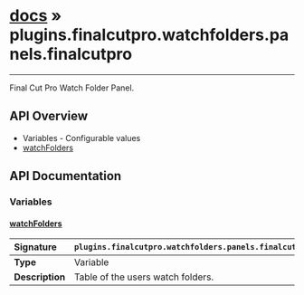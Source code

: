 # [docs](index.md) » plugins.finalcutpro.watchfolders.panels.finalcutpro
---

Final Cut Pro Watch Folder Panel.

## API Overview
* Variables - Configurable values
 * [watchFolders](#watchfolders)

## API Documentation

### Variables

#### [watchFolders](#watchfolders)
| <span style="float: left;">**Signature**</span> | <span style="float: left;">`plugins.finalcutpro.watchfolders.panels.finalcutpro.watchFolders` </span>                                                          |
| -----------------------------------------------------|---------------------------------------------------------------------------------------------------------|
| **Type**                                             | Variable                                                                                         |
| **Description**                                      | Table of the users watch folders.                                                                                         |

